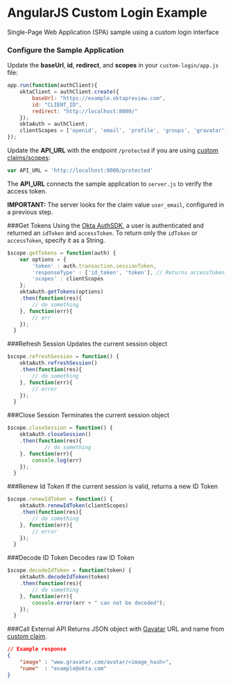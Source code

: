 # AngularJS Custom Login Example
Single-Page Web Application (SPA) sample using a custom login interface

### Configure the Sample Application
Update the **baseUrl**, **id**, **redirect**, and **scopes** in your `custom-login/app.js` file:
```javascript
app.run(function(authClient){
	oktaClient = authClient.create({
		baseUrl: "https://example.oktapreview.com",
		id: "CLIENT_ID",
		redirect: "http://localhost:8080/"
	});
	oktaAuth = authClient;
	clientScopes = ['openid', 'email', 'profile', 'groups', 'gravatar'];
});
```

Update the **API_URL** with the endpoint `/protected` if you are using [custom claims/scopes](http://openid.net/specs/openid-connect-core-1_0.html#AdditionalClaims):
```javascript
var API_URL = 'http://localhost:9000/protected'
```
The **API_URL** connects the sample application to `server.js` to verify the access token.

**IMPORTANT:** The server looks for the claim value `user_email`, configured in a previous step.

###Get Tokens
Using the [Okta AuthSDK](http://developer.okta.com/docs/guides/okta_auth_sdk), a user is authenticated and returned an `idToken` and `accessToken`. To return only the `idToken` or `accessToken`, specify it as a String.

```javascript
$scope.getTokens = function(auth) {
	var options = {
		'token' : auth.transaction.sessionToken,
		'responseType' : ['id_token', 'token'], // Returns accessToken and idToken
		'scopes' : clientScopes
	};
	oktaAuth.getTokens(options)
	.then(function(res){
		// do something
	}, function(err){
		// err
	});
  }
```
###Refresh Session
Updates the current session object

```javascript
$scope.refreshSession = function() {
	oktaAuth.refreshSession()
	.then(function(res){
		// do something
	}, function(err){
		// error
	});
  }
```

###Close Session
Terminates the current session object

```javascript
$scope.closeSession = function() {
	oktaAuth.closeSession()
	.then(function(res){
			// do something
	}, function(err){
	  	console.log(err)
	});
  }
```

###Renew Id Token
If the current session is valid, returns a new ID Token

```javascript
$scope.renewIdToken = function() {
    oktaAuth.renewIdToken(clientScopes)
	.then(function(res){
		// do something
	}, function(err){
		// error
	});
  }
```

###Decode ID Token
Decodes raw ID Token

```javascript
$scope.decodeIdToken = function(token) {
	oktaAuth.decodeIdToken(token)
	.then(function(res){
	  	// do something
	}, function(err){
	  	console.error(err + " can not be decoded");
	});
  }

```

###Call External API
Returns JSON object with [Gavatar](https://en.gravatar.com/site/implement/) URL and name from [custom claim](http://openid.net/specs/openid-connect-core-1_0.html#AdditionalClaims).
```json
// Example response
{
	"image" : "www.gravatar.com/avatar/<image_hash>",
	"name" 	: "example@okta.com"
}
```


